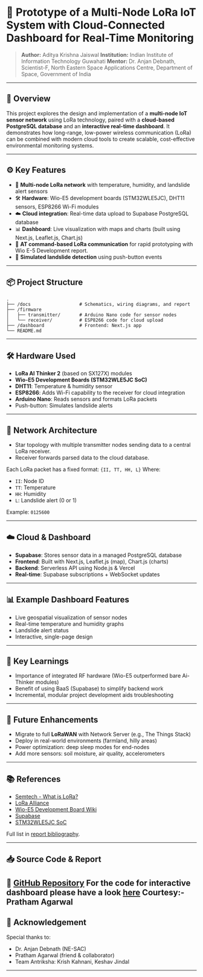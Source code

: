 
# 🌱 Prototype of a Multi-Node LoRa IoT System with Cloud-Connected Dashboard for Real-Time Monitoring

> **Author:** Aditya Krishna Jaiswal
> **Institution:** Indian Institute of Information Technology Guwahati 
> **Mentor:** Dr. Anjan Debnath, Scientist-F, North Eastern Space Applications Centre, Department of Space, Government of India

---

## 📌 Overview

This project explores the design and implementation of a **multi-node IoT sensor network** using LoRa technology, paired with a **cloud-based PostgreSQL database** and an **interactive real-time dashboard**.
It demonstrates how long-range, low-power wireless communication (LoRa) can be combined with modern cloud tools to create scalable, cost-effective environmental monitoring systems.

---

## ⚙️ Key Features

* 📡 **Multi-node LoRa network** with temperature, humidity, and landslide alert sensors
* 🛠 **Hardware**: Wio-E5 development boards (STM32WLE5JC), DHT11 sensors, ESP8266 Wi-Fi modules
* ☁️ **Cloud integration**: Real-time data upload to Supabase PostgreSQL database
* 📊 **Dashboard**: Live visualization with maps and charts (built using Next.js, Leaflet.js, Chart.js)
* 🔧 **AT command-based LoRa communication** for rapid prototyping with Wio E-5 Development report.
* 🧪 **Simulated landslide detection** using push-button events

---

## 📦 Project Structure

```plaintext
.
├── /docs                  # Schematics, wiring diagrams, and report
├── /firmware
│   ├── transmitter/       # Arduino Nano code for sensor nodes
│   └── receiver/          # ESP8266 code for cloud upload
├── /dashboard             # Frontend: Next.js app
└── README.md
```

---

## 🛠 Hardware Used

* **LoRa AI Thinker 2** (based on SX127X) modules
* **Wio-E5 Development Boards (STM32WLE5JC SoC)**
* **DHT11**: Temperature & humidity sensor
* **ESP8266**: Adds Wi-Fi capability to the receiver for cloud integration
* **Arduino Nano**: Reads sensors and formats LoRa packets
* Push-button: Simulates landslide alerts

---

## 📡 Network Architecture

* Star topology with multiple transmitter nodes sending data to a central LoRa receiver.
* Receiver forwards parsed data to the cloud database.

Each LoRa packet has a fixed format:
`{II, TT, HH, L}`
Where:

* `II`: Node ID
* `TT`: Temperature
* `HH`: Humidity
* `L`: Landslide alert (0 or 1)

Example: `0125600`

---

## ☁️ Cloud & Dashboard

* **Supabase**: Stores sensor data in a managed PostgreSQL database
* **Frontend**: Built with Next.js, Leaflet.js (map), Chart.js (charts)
* **Backend**: Serverless API using Node.js & Vercel
* **Real-time**: Supabase subscriptions + WebSocket updates

---

## 📊 Example Dashboard Features

* Live geospatial visualization of sensor nodes
* Real-time temperature and humidity graphs
* Landslide alert status
* Interactive, single-page design

---

## 🧪 Key Learnings

* Importance of integrated RF hardware (Wio-E5 outperformed bare Ai-Thinker modules)
* Benefit of using BaaS (Supabase) to simplify backend work
* Incremental, modular project development aids troubleshooting

---

## 🚀 Future Enhancements

* Migrate to full **LoRaWAN** with Network Server (e.g., The Things Stack)
* Deploy in real-world environments (farmland, hilly areas)
* Power optimization: deep sleep modes for end-nodes
* Add more sensors: soil moisture, air quality, accelerometers

---

## 📚 References

* [Semtech - What is LoRa?](https://www.semtech.com/lora/what-is-lora)
* [LoRa Alliance](https://lora-alliance.org/)
* [Wio-E5 Development Board Wiki](https://wiki.seeedstudio.com/LoRa_E5_Dev_Board/)
* [Supabase](https://supabase.com/)
* [STM32WLE5JC SoC](https://www.st.com/en/microcontrollers-microprocessors/stm32wle5jc.html)

Full list in [report bibliography](https://github.com/0605akj0605/LoRa_Tx_Rx_-_Gateway).

---

## 📥 Source Code & Report

🔗 [GitHub Repository](https://github.com/0605akj0605/LoRa_Tx_Rx_-_Gateway)
For the code for interactive dashboard please have a look [here](https://github.com/pratham-011ag/LORAA) Courtesy:- Pratham Agarwal
---

## 🙏 Acknowledgement

Special thanks to:

* Dr. Anjan Debnath (NE-SAC)
* Pratham Agarwal (friend & collaborator)
* Team Antriksha: Krish Kahnani, Keshav Jindal

---


